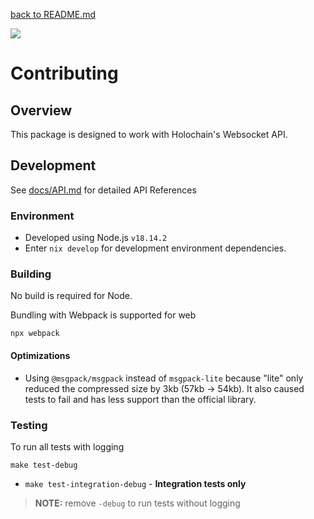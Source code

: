 [back to README.md](README.md)

[![](https://img.shields.io/github/actions/workflow/status/spartan-holochain-counsel/holochain-websocket-js/all-tests.yml?branch=master&style=flat-square&label=master)](https://github.com/spartan-holochain-counsel/holochain-websocket-js/actions/workflows/all-tests.yml?query=branch%3Amaster)

# Contributing

## Overview
This package is designed to work with Holochain's Websocket API.


## Development

See [docs/API.md](docs/API.md) for detailed API References


### Environment

- Developed using Node.js `v18.14.2`
- Enter `nix develop` for development environment dependencies.

### Building
No build is required for Node.

Bundling with Webpack is supported for web
```
npx webpack
```

#### Optimizations

- Using `@msgpack/msgpack` instead of `msgpack-lite` because "lite" only reduced the compressed size
  by 3kb (57kb -> 54kb).  It also caused tests to fail and has less support than the official
  library.

### Testing

To run all tests with logging
```
make test-debug
```

- `make test-integration-debug` - **Integration tests only**

> **NOTE:** remove `-debug` to run tests without logging
